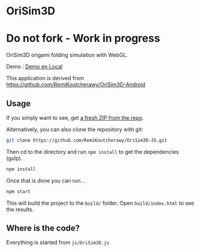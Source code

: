 OriSim3D 
===
Do not fork - Work in progress
===
OriSim3D origami folding simulation with WebGL.

Demo : [Demo en Local](https://remikoutcherawy.github.io/vue3dLocal.html) 


This application is derived from
https://github.com/RemiKoutcherawy/OriSim3D-Android

## Usage

If you simply want to see, get [a fresh ZIP from the repo](https://github.com/RemiKoutcherawy/OriSim3D-JS/archive/master.zip).

Alternatively, you can also clone the repository with git:

```bash
git clone https://github.com/RemiKoutcherawy/OriSim3D-JS.git
```
Then cd to the directory and run `npm install` to get the dependencies (gulp).
```bash
npm install
```
Once that is done you can run...
```bash
npm start
```
This will build the project to the `build/` folder.
Open `build/index.html` to see the results.

## Where is the code?

Everything is started from `js/OriSim3D.js` 



